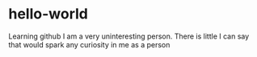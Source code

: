 # hello-world
Learning github
I am a very uninteresting person. There is little I can say that would spark any curiosity in me as a person
